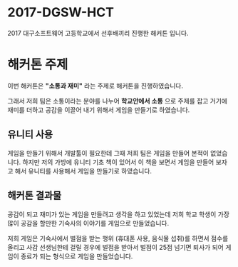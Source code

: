 ﻿# 2017-DGSW-HCT
2017 대구소프트웨어 고등학교에서 선후배끼리 진행한 해커톤 입니다.

# 해커톤 주제 

이번 해커톤은 __"소통과 재미"__ 라는 주제로 해커톤을 진행하였습니다.

그래서 저희 팀은 소통이라는 분야를 나누어 __학교안에서 소통__ 으로 주제를 잡고 거기에 재미를 더하고 공감을 이끌어 내기 위해서 게임을 만들기로 하였습니다.

## 유니티 사용

게임을 만들기 위해서 개발툴이 필요한데 그때 저희 팀은 게임을 만들어 본적이 없었습니다. 하지만 저의 가방에 유니티 기초 책이 있어서 이 책을 보면서 게임을 만들어 보자고 해서 유니티를 사용해서 게임을 만들기로 하였습니다.

## 해커톤 결과물

공감이 되고 재미가 있는 게임을 만들려고 생각을 하고 있었는데 저희 학교 학생이 가장 많이 공감을 할만한 기숙사의 이야기를 게임으로 만들었습니다.

저희 게임은 기숙사에서 벌점을 받는 행위 (휴대폰 사용, 음식물 섭취)를 하면서 점수를 올리고 사감 선생님한테 걸릴 경우에 벌점을 받아서 벌점이 25점 넘기면 퇴사가 되어 게임이 종료가 되는 형식으로 게임을 만들었습니다.
